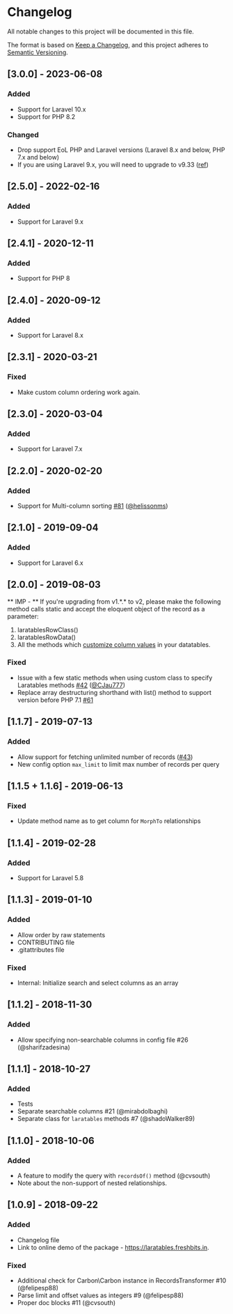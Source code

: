 # Changelog
All notable changes to this project will be documented in this file.

The format is based on [Keep a Changelog](https://keepachangelog.com/en/1.0.0/),
and this project adheres to [Semantic Versioning](https://semver.org/spec/v2.0.0.html).

## [3.0.0] - 2023-06-08
### Added
- Support for Laravel 10.x
- Support for PHP 8.2

### Changed
- Drop support EoL PHP and Laravel versions (Laravel 8.x and below, PHP 7.x and below)
- If you are using Laravel 9.x, you will need to upgrade to v9.33 ([ref](https://github.com/freshbitsweb/laratables/pull/110#pullrequestreview-1461811259))

## [2.5.0] - 2022-02-16
### Added
- Support for Laravel 9.x

## [2.4.1] - 2020-12-11
### Added
- Support for PHP 8

## [2.4.0] - 2020-09-12
### Added
- Support for Laravel 8.x

## [2.3.1] - 2020-03-21
### Fixed
- Make custom column ordering work again.

## [2.3.0] - 2020-03-04
### Added
- Support for Laravel 7.x

## [2.2.0] - 2020-02-20
### Added
- Support for Multi-column sorting [#81](https://github.com/freshbitsweb/laratables/pull/81) ([@helissonms](https://github.com/helissonms))

## [2.1.0] - 2019-09-04
### Added
- Support for Laravel 6.x

## [2.0.0] - 2019-08-03
** IMP -  ** If you're upgrading from v1.\*.\* to v2, please make the following method calls static and accept the eloquent object of the record as a parameter:
1) laratablesRowClass()
2) laratablesRowData()
3) All the methods which [customize column values](https://github.com/freshbitsweb/laratables#customizing-column-values) in your datatables.

### Fixed
- Issue with a few static methods when using custom class to specify Laratables methods [#42](https://github.com/freshbitsweb/laratables/issues/42) ([@CJau777](https://github.com/CJau777))
- Replace array destructuring shorthand with list() method to support version before PHP 7.1 [#61](https://github.com/freshbitsweb/laratables/issues/61)

## [1.1.7] - 2019-07-13
### Added
- Allow support for fetching unlimited number of records ([#43](https://github.com/freshbitsweb/laratables/issues/43))
- New config option `max_limit` to limit max number of records per query

## [1.1.5 + 1.1.6] - 2019-06-13
### Fixed
- Update method name as to get column for `MorphTo` relationships

## [1.1.4] - 2019-02-28
### Added
- Support for Laravel 5.8

## [1.1.3] - 2019-01-10
### Added
- Allow order by raw statements
- CONTRIBUTING file
- .gitattributes file

### Fixed
- Internal: Initialize search and select columns as an array

## [1.1.2] - 2018-11-30
### Added
- Allow specifying non-searchable columns in config file #26 (@sharifzadesina)

## [1.1.1] - 2018-10-27
### Added
- Tests
- Separate searchable columns #21 (@mirabdolbaghi)
- Separate class for `laratables` methods #7 (@shadoWalker89)

## [1.1.0] - 2018-10-06
### Added
- A feature to modify the query with `recordsOf()` method (@cvsouth)
- Note about the non-support of nested relationships.

## [1.0.9] - 2018-09-22
### Added
- Changelog file
- Link to online demo of the package - https://laratables.freshbits.in.

### Fixed
- Additional check for Carbon\Carbon instance in RecordsTransformer #10 (@felipesp88)
- Parse limit and offset values as integers #9 (@felipesp88)
- Proper doc blocks #11 (@cvsouth)